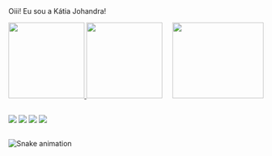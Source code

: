 ## 

Oiii! Eu sou a Kátia Johandra!

<div>
  <a href= "https://github.com/KatiaJohandra">
  <img height="150em" src="https://github-readme-stats.vercel.app/api?username=KatiaJohandra&show_icons=true&theme=radical&include_all_commits=true&count_private=true"/>
  <img height="150em" src="https://github-readme-stats.vercel.app/api/top-langs/?username=KatiaJohandra&layout=compact&langs_count=7&theme=radical"/>
  <img align="right" width="180" height="150" src="https://media.giphy.com/media/LjZnoNg5UIDuw/giphy.gif"
</div>
    
  ##
 
<div> 
  <a href="https://www.instagram.com/katiajohandra" target="_blank"><img src="https://img.shields.io/badge/-Instagram-%23E4405F?style=for-the-badge&logo=instagram&logoColor=white" target="_blank"></a>
 <a href="https://discord.gg/9Z4k4y92AT" target="_blank"><img src="https://img.shields.io/badge/Discord-7289DA?style=for-the-badge&logo=discord&logoColor=white" target="_blank"></a> 
  <a href = "mailto:katiajohandra@gmail.com"><img src="https://img.shields.io/badge/-Gmail-%23333?style=for-the-badge&logo=gmail&logoColor=white" target="_blank"></a>
  <a href="https://www.linkedin.com/in/katiajohandra/" target="_blank"><img src="https://img.shields.io/badge/-LinkedIn-%230077B5?style=for-the-badge&logo=linkedin&logoColor=white" target="_blank"></a> 
 
##
##

 ![Snake animation](https://github.com/KatiaJohandra/KatiaJohandra/blob/output/github-contribution-grid-snake.svg)
 
</div>
